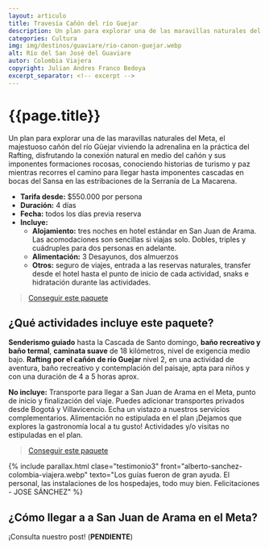 ```yaml
---
layout: articulo
title: Travesía Cañón del río Guejar
description: Un plan para explorar una de las maravillas naturales del Meta, el majestuoso cañón del río Güejar
categories: Cultura
img: img/destinos/guaviare/rio-canon-guejar.webp
alt: Río del San José del Guaviare
autor: Colombia Viajera
copyright: Julian Andres Franco Bedoya
excerpt_separator: <!-- excerpt -->
---
```

# {{page.title}}

Un plan para explorar una de las maravillas naturales del Meta, el majestuoso cañón del río Güejar viviendo la adrenalina en la práctica del Rafting, disfrutando la conexión natural en medio del cañón y sus imponentes formaciones rocosas, conociendo historias de turismo y paz mientras recorres el camino para llegar hasta imponentes cascadas en bocas del Sansa en las estribaciones de la Serranía de La Macarena.

<!-- excerpt -->

* **Tarifa desde:** $550.000 por persona
* **Duración:** 4 días
* **Fecha:** todos los días previa reserva
* **Incluye:**
  * **Alojamiento:** tres noches en hotel estándar en San Juan de Arama. Las acomodaciones son sencillas si viajas solo. Dobles, triples y cuádruples para dos personas en adelante.
  * **Alimentación:** 3 Desayunos, dos almuerzos
  * **Otros:** seguro de viajes, entrada a las reservas naturales, transfer desde el hotel hasta el punto de inicio de cada actividad, snaks e hidratación durante las actividades.

>[Conseguir este paquete](https://api.whatsapp.com/send?phone=+573209673925&text=Hola.%20Me%20encantar%C3%ADa%20saber%20m%C3%A1s%20sobre%20este%20paquete:%20Traves%C3%ADa%20Ca%C3%B1%C3%B3n%20del%20r%C3%ADo%20Guejar)

## ¿Qué actividades incluye este paquete?

**Senderismo guiado** hasta la Cascada de Santo domingo, **baño recreativo y baño termal**, **caminata suave** de 18 kilómetros, nivel de exigencia medio bajo. **Rafting por el cañón de río Guejar** nivel 2, en una actividad de aventura, baño recreativo y contemplación del paisaje, apta para niños y con una duración de 4 a 5 horas aprox.

**No incluye:** Transporte para llegar a San Juan de Arama en el Meta, punto de inicio y finalización del viaje. Puedes adicionar transportes privados desde Bogotá y Villavicencio. Echa un vistazo a nuestros servicios complementarios. Alimentación no estipulada en el plan ¡Dejamos que explores la gastronomía local a tu gusto! Actividades y/o visitas no estipuladas en el plan.

>[Conseguir este paquete](https://api.whatsapp.com/send?phone=+573209673925&text=Hola.%20Me%20encantar%C3%ADa%20saber%20m%C3%A1s%20sobre%20este%20paquete:%20Traves%C3%ADa%20Ca%C3%B1%C3%B3n%20del%20r%C3%ADo%20Guejar)

{% include parallax.html clase="testimonio3" front="alberto-sanchez-colombia-viajera.webp" texto="Los guías fueron de gran ayuda. El personal, las instalaciones de los hospedajes, todo muy bien. Felicitaciones - JOSE SÁNCHEZ" %}

## ¿Cómo llegar a a San Juan de Arama en el Meta?

¡Consulta nuestro post! (**PENDIENTE**)
